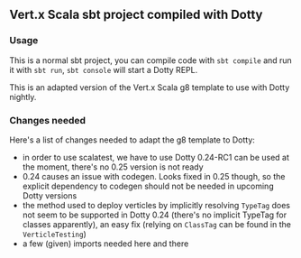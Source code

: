 ## Vert.x Scala sbt project compiled with Dotty

### Usage

This is a normal sbt project, you can compile code with `sbt compile` and run it
with `sbt run`, `sbt console` will start a Dotty REPL.

This is an adapted version of the Vert.x Scala g8 template to use with Dotty nightly. 

### Changes needed 

Here's a list of changes needed to adapt the g8 template to Dotty:
* in order to use scalatest, we have to use Dotty 0.24-RC1 can be used at the moment, there's no 0.25 version is not ready
* 0.24 causes an issue with codegen. Looks fixed in 0.25 though, so the explicit dependency to codegen should not be needed in upcoming Dotty versions
* the method used to deploy verticles by implicitly resolving `TypeTag` does not seem to be supported in Dotty 0.24 (there's no implicit TypeTag for classes apparently), an easy fix (relying on `ClassTag` can be found in the `VerticleTesting`)
* a few (given) imports needed here and there

